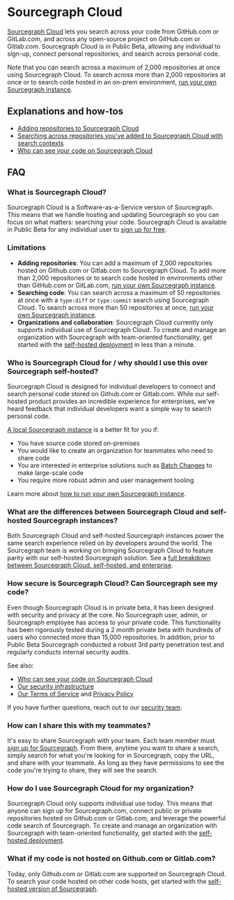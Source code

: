 # Sourcegraph Cloud

[Sourcegraph Cloud](https://sourcegraph.com/search) lets you search across your code from GitHub.com or GitLab.com, and across any open-source project on GitHub.com or Gitlab.com. Sourcegraph Cloud is in Public Beta, allowing any individual to sign-up, connect personal repositories, and search across personal code. 

Note that you can search across a maximum of 2,000 repositories at once using Sourcegraph Cloud. To search across more than 2,000 repositories at once or to search code hosted in an on-prem environment, [run your own Sourcegraph instance](../../../admin/install/index.md).

## Explanations and how-tos

- [Adding repositories to Sourcegraph Cloud](../how-to/adding_repositories_to_cloud.md)
- [Searching across repositories you’ve added to Sourcegraph Cloud with search contexts](../how-to/searching_with_search_contexts.md)
- [Who can see your code on Sourcegraph Cloud](./code_visibility_on_sourcegraph_cloud.md)

## FAQ

### What is Sourcegraph Cloud?

Sourcegraph Cloud is a Software-as-a-Service version of Sourcegraph. This means that we handle hosting and updating Sourcegraph so you can focus on what matters: searching your code. Sourcegraph Cloud is available in Public Beta for any individual user to [sign up for free](https://sourcegraph.com/sign-up).

### Limitations

- **Adding repositories**: You can add a maximum of 2,000 repositories hosted on Github.com or Gitlab.com to Sourcegraph Cloud. To add more than 2,000 repositories or to search code hosted in environments other than GitHub.com or GitLab.com, [run your own Sourcegraph instance](../../../admin/install/index.md).
- **Searching code**: You can search across a maximum of 50 repositories at once with a `type:diff` or `type:commit` search using Sourcegraph Cloud. To search across more than 50 repositories at once, [run your own Sourcegraph instance](../../../admin/install/index.md).
- **Organizations and collaboration**: Sourcegraph Cloud currently only supports individual use of Sourcegraph Cloud. To create and manage an organization with Sourcegraph with team-oriented functionality, get started with the [self-hosted deployment](../../../admin/install/index.md) in less than a minute.

### Who is Sourcegraph Cloud for / why should I use this over Sourcegraph self-hosted?

Sourcegraph Cloud is designed for individual developers to connect and search personal code stored on Github.com or Gitlab.com. While our self-hosted product provides an incredible experience for enterprises, we've heard feedback that individual developers want a simple way to search personal code. 

[A local Sourcegraph instance](../../../admin/install/index.md) is a better fit for you if:

- You have source code stored on-premises
- You would like to create an organization for teammates who need to share code
- You are interested in enterprise solutions such as [Batch Changes](https://about.sourcegraph.com/batch-changes/) to make large-scale code 
- You require more robust admin and user management tooling

Learn more about [how to run your own Sourcegraph instance](../../../admin/install/index.md).

### What are the differences between Sourcegraph Cloud and self-hosted Sourcegraph instances?

Both Sourcegraph Cloud and self-hosted Sourcegraph instances power the same search experience relied on by developers around the world. The Sourcegraph team is working on bringing Sourcegraph Cloud to feature parity with our self-hosted Sourcegraph solution. See a [full breakdown between Sourcegraph Cloud, self-hosted, and enterprise](../../cloud/cloud_ent_on-prem_comparison.md).

### How secure is Sourcegraph Cloud? Can Sourcegraph see my code?

Even though Sourcegraph Cloud is in private beta, it has been designed with security and privacy at the core. No Sourcegraph user, admin, or Sourcegraph employee has access to your private code. This functionality has been rigorously tested during a 2 month private beta with hundreds of users who connected more than 15,000 repositories. In addition, prior to Public Beta Sourcegraph conducted a robust 3rd party penetration test and regularly conducts internal security audits. 

See also:

- [Who can see your code on Sourcegraph Cloud](./code_visibility_on_sourcegraph_cloud.md)
- [Our security infrastructure](https://handbook.sourcegraph.com/engineering/cloud/security/infrastructure)
- [Our Terms of Service](https://about.sourcegraph.com/terms-dotcom) and [Privacy Policy](https://about.sourcegraph.com/privacy/)

If you have further questions, reach out to our [security team](mailto:security@sourcegraph.com).

### How can I share this with my teammates?

It's easy to share Sourcegraph with your team. Each team member must [sign up for Sourcegraph](https://sourcegraph.com/sign-up). From there, anytime you want to share a search, simply search for what you're looking for in Sourcegraph, copy the URL, and share with your teammate. As long as they have permissions to see the code you're trying to share, they will see the search.

### How do I use Sourcegraph Cloud for my organization?

Sourcegraph Cloud only supports individual use today. This means that anyone can sign up for Sourcegraph.com, connect public or private repositories hosted on Github.com or Gitlab.com, and leverage the powerful code search of Sourcegraph. To create and manage an organization with Sourcegraph with team-oriented functionality, get started with the [self-hosted deployment](../../../admin/install/index.md).

### What if my code is not hosted on Github.com or Gitlab.com?

Today, only Github.com or Gitlab.com are supported on Sourcegraph Cloud. To search your code hosted on other code hosts, get started with the [self-hosted version of Sourcegraph](../../../admin/install/index.md).
